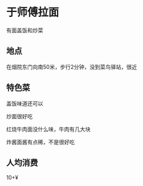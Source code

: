 # 于师傅拉面

有面盖饭和炒菜

## 地点

在烟院东门向南50米，步行2分钟，没到菜鸟驿站，很近

## 特色菜

盖饭味道还可以

炒面很好吃

红烧牛肉面没什么味，牛肉有几大块

炸酱面酱有点稀，不是很好吃

## 人均消费

10+¥

